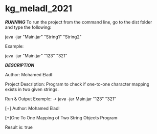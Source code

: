 # kg_meladl_2021



***RUNNING***
To run the project from the command line, go to the dist folder and
type the following:

java -jar "Main.jar" "String1" "String2"

Example:

java -jar "Main.jar" "123" "321"






***DESCRIPTION***

Author: Mohamed Eladl

Project Description: Program to check if one-to-one character mapping exists in two given strings.

Run & Output Example: -> java -jar Main.jar "123" "321"

[+] Author: Mohamed Eladl

[+]One To One Mapping of Two String Objects Program

Result is: true
